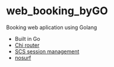# web_booking_byGO

Booking web aplication using Golang

- Built in Go
- [Chi router](github.com/go-chi/chi)
- [SCS session management](github.com/alexedwards/scs/v2)
- [nosurf](github.com/justinas/nosurf)
